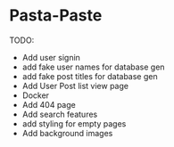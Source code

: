 # Pasta-Paste
TODO:
* Add user signin
* add fake user names for database gen
* add fake post titles for database gen
* Add User Post list view page
* Docker
* Add 404 page
* Add search features
* add styling for empty pages
* Add background images